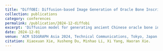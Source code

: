 ```yaml
---
title: "DiffOBI: Diffusion-based Image Generation of Oracle Bone Inscription Style Characters"
collection: publications
category: conferences
permalink: /publication/2024-12-diffobi
excerpt: 'Diffusion model for generating ancient Chinese oracle bone inscription characters.'
date: 2024-12-01
venue: 'ACM SIGGRAPH Asia 2024, Technical Communications, Tokyo, Japan'
citation: Xiaoxuan Xie, Xusheng Du, Minhao Li, Xi Yang, Haoran Xie. 
---
```

